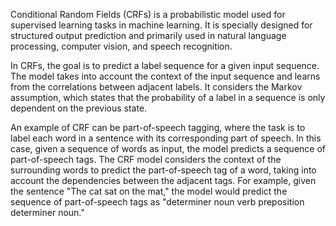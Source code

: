 Conditional Random Fields (CRFs) is a probabilistic model used for supervised learning tasks in machine learning. It is specially designed for structured output prediction and primarily used in natural language processing, computer vision, and speech recognition.

In CRFs, the goal is to predict a label sequence for a given input sequence. The model takes into account the context of the input sequence and learns from the correlations between adjacent labels. It considers the Markov assumption, which states that the probability of a label in a sequence is only dependent on the previous state.

An example of CRF can be part-of-speech tagging, where the task is to label each word in a sentence with its corresponding part of speech. In this case, given a sequence of words as input, the model predicts a sequence of part-of-speech tags. The CRF model considers the context of the surrounding words to predict the part-of-speech tag of a word, taking into account the dependencies between the adjacent tags. For example, given the sentence "The cat sat on the mat," the model would predict the sequence of part-of-speech tags as "determiner noun verb preposition determiner noun."